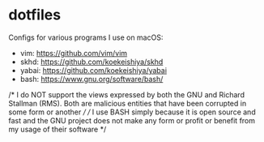 # dotfiles
Configs for various programs I use on macOS:
- vim: https://github.com/vim/vim
- skhd: https://github.com/koekeishiya/skhd
- yabai: https://github.com/koekeishiya/yabai
- bash: https://www.gnu.org/software/bash/


/* I do NOT support the views expressed by both the GNU and Richard Stallman (RMS). Both are malicious entities that have been corrupted in some form or another */
/* I use BASH simply because it is open source and fast and the GNU project does not make any form or profit or benefit from my usage of their software */
